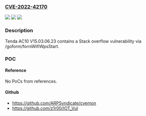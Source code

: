 ### [CVE-2022-42170](https://cve.mitre.org/cgi-bin/cvename.cgi?name=CVE-2022-42170)
![](https://img.shields.io/static/v1?label=Product&message=n%2Fa&color=blue)
![](https://img.shields.io/static/v1?label=Version&message=n%2Fa&color=blue)
![](https://img.shields.io/static/v1?label=Vulnerability&message=n%2Fa&color=brighgreen)

### Description

Tenda AC10 V15.03.06.23 contains a Stack overflow vulnerability via /goform/formWifiWpsStart.

### POC

#### Reference
No PoCs from references.

#### Github
- https://github.com/ARPSyndicate/cvemon
- https://github.com/z1r00/IOT_Vul

